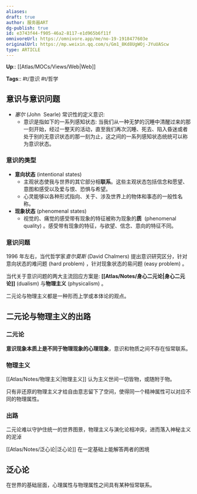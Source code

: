 ```yaml
---
aliases: 
draft: true
author: 服务器ART
dg-publish: true
id: e3743f44-f905-46a2-8117-e1d965b6f11f
omnivoreUrl: https://omnivore.app/me/no-19-1918477603e
originalUrl: https://mp.weixin.qq.com/s/Gm1_8Kd8UgWOj-JYuUAScw
type: ARTICLE
---
```


**Up**:: [[Atlas/MOCs/Views/Web\|Web]]

**Tags**:: #t/意识 #t/哲学 

## 意识与意识问题

- *塞尔* (John  Searle) 常识性的定义意识:
	- 意识是指如下的一系列感知状态: 当我们从一种无梦的沉睡中清醒过来的那一刻开始，经过一整天的活动，直至我们再次沉睡、死去、陷入昏迷或者处于别的无意识状态的那一刻为止，这之间的一系列感知状态统统可以称为意识状态。

### 意识的类型

- **意向状态** (intentional states) 
	- 主观状态使我与世界的其它部分相**联系**。这些主观状态包括信念和愿望、意图和感受以及爱与恨、恐惧与希望。
	- 心灵能够以各种形式指向、关于、涉及世界上的物体和事态的一般性名称。
- **现象状态** (phenomenal states) 
	- 视觉的、痛觉的感受带有现象的特征被称为现象的**质**  (phenomenal quality) 。感受带有现象的特征，与欲望、信念、意向的特征不同。

### 意识问题

1996 年左右，当代哲学家*查尔莫斯* (David Chalmers) 提出意识研究区分，针对意向状态的难问题 (hard problem) ，针对现象状态的易问题 (easy problem) 。

当代关于意识问题的两大主流回应方案是: **[[Atlas/Notes/身心二元论\|身心二元论]]** (dualism) 与**物理主义** (physicalism) 。

二元论与物理主义都是一种形而上学或本体论的观点。

## 二元论与物理主义的出路

### 二元论

**意识现象本质上是不同于物理现象的心理现象**，意识和物质之间不存在恒常联系。

### 物理主义

[[Atlas/Notes/物理主义\|物理主义]] 认为主义世间一切皆物，或随附于物。

只有非还原的物理主义才给自由意志留下了空间，使得同一个精神属性可以对应不同的物理属性。

### 出路

二元论难以守护住统一的世界图景，物理主义与演化论相冲突，进而落入神秘主义的泥淖

[[Atlas/Notes/泛心论\|泛心论]] 在一定基础上能解答两者的困境

## 泛心论

在世界的基础层面，心理属性与物理属性之间具有某种恒常联系。
